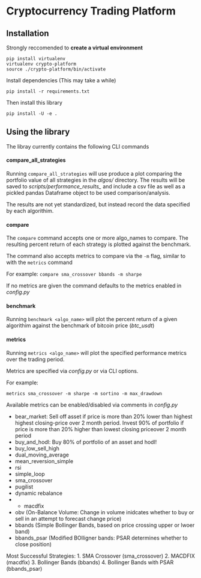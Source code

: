 # Cryptocurrency Trading Platform

## Installation

Strongly reccomended to **create a virtual environment**
```
pip install virtualenv
virtualenv crypto-platform
source ./crypto-platform/bin/activate

```

Install dependencies (This may take a while)

`pip install -r requirements.txt`

Then install this library

`pip install -U -e .`


## Using the library
The libray currently contains the following CLI commands

#### compare_all_strategies
Running `compare_all_strategies` will use produce a plot comparing the portfolio value of all strategies in the *algos/* directory. The results will be saved to *scripts/performance_results_* and include a csv file as well as a pickled pandas Dataframe object to be used comparison/analysis.


The results are not yet standardized, but instead record the data specified by each algorithim.

#### compare
The `compare` command accepts one or more algo_names to compare. The resulting percent return of each strategy is plotted against the benchmark.

The command also accepts metrics to compare via the `-m` flag, similar to with the `metrics` command

For example:
`compare sma_crossover bbands -m sharpe`

If no metrics are given the command defaults to the metrics enabled in *config.py*

#### benchmark

Running `benchmark <algo_name>` will plot the percent return of a given algorithim against the benchmark of bitcoin price (*btc_usdt*)

#### metrics

Running `metrics <algo_name>` will plot the specified performance metrics over the trading period.

Metrics are specified via *config.py* or via CLI options.

For example:

`metrics sma_crossover -m sharpe -m sortino -m max_drawdown`

Available metrics can be enabled/disabled via comments in *config.py*

- bear_market: Sell off asset if price is more than 20% lower than highest highest closing-price over 2 month period. Invest 90% of portfolio if price is more than 20% higher than lowest closing priceover 2 month period
- buy_and_hodl: Buy 80% of portfolio of an asset and hodl!
- buy_low_sell_high
- dual_moving_average
- mean_reversion_simple
- rsi
- simple_loop
- sma_crossover
- pugilist
- dynamic rebalance
- - macdfix
- obv (On-Balance Volume: Change in volume inidcates whether to buy or sell in an attempt to forecast change price)
- bbands (Simple Bollinger Bands, based on price crossing upper or lwoer band)
- bbands_psar (Modified BOlligner bands: PSAR determines whether to close position)

Most Successful Strategies:
    1. SMA Crossover (sma_crossover)
    2. MACDFIX (macdfix)
    3. Bollinger Bands (bbands)
    4. Bollinger Bands with PSAR (bbands_psar)




